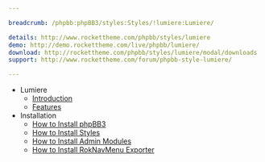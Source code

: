 ```yaml
---

breadcrumb: /phpbb:phpBB3/styles:Styles/!lumiere:Lumiere/

details: http://www.rockettheme.com/phpbb/styles/lumiere
demo: http://demo.rockettheme.com/live/phpbb/lumiere/
download: http://rockettheme.com/phpbb/styles/lumiere/modal/downloads
support: http://www.rockettheme.com/forum/phpbb-style-lumiere/

---
```


* Lumiere
	* [Introduction](INDEX.md#introduction)
	* [Features](INDEX.md#features)
* Installation
	* [How to Install phpBB3](../../start/install.md)
	* [How to Install Styles](../../start/styles.md)
	* [How to Install Admin Modules](../../start/styles.md#installing-administrative-modules)
	* [How to Install RokNavMenu Exporter](../../modules/roknavmenu.md)
